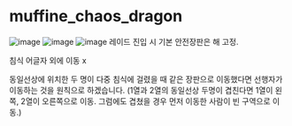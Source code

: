 # muffine_chaos_dragon
![image](https://github.com/user-attachments/assets/eaea6192-5be9-4495-b348-b667c4279e7a)
![image](https://github.com/user-attachments/assets/7d8e3dff-ef9a-444f-bf14-effc433c3026)
![image](https://github.com/user-attachments/assets/f11dfb59-d06f-4570-9b4f-99c4e5bb48b4)
레이드 진입 시 기본 안전장판은 해 고정. 

침식 어글자 외에 이동 x

동일선상에 위치한 두 명이 다중 침식에 걸렸을 때 같은 장판으로 이동했다면 선행자가 이동하는 것을 원칙으로 하겠습니다.
(1열과 2열의 동일선상 두명이 겹친다면 1열이 왼쪽, 2열이 오른쪽으로 이동. 그럼에도 겹쳤을 경우 먼저 이동한 사람이 빈 구역으로 이동.)
